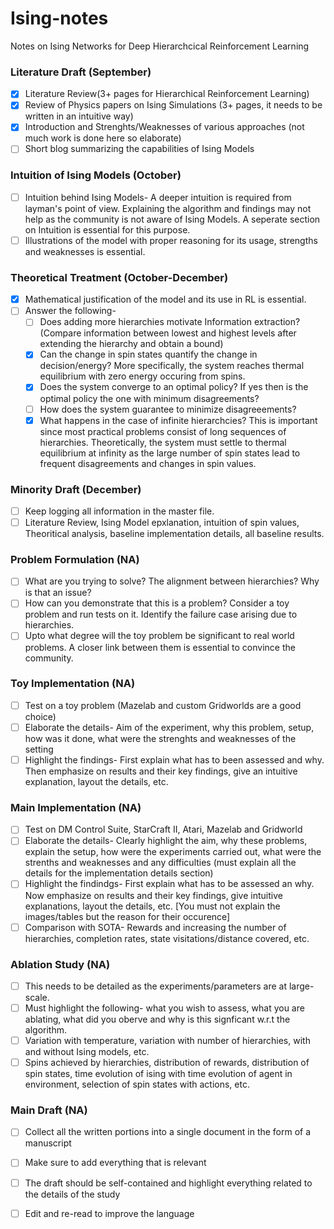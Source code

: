 # Ising-notes
Notes on Ising Networks for Deep Hierarchcical Reinforcement Learning

### Literature Draft (September)  
- [x] Literature Review(3+ pages for Hierarchical Reinforcement Learning)  
- [x] Review of Physics papers on Ising Simulations (3+ pages, it needs to be written in an intuitive way)  
- [x] Introduction and Strenghts/Weaknesses of various approaches (not much work is done here so elaborate)  
- [ ] Short blog summarizing the capabilities of Ising Models  

### Intuition of Ising Models (October)  
- [ ] Intuition behind Ising Models- A deeper intuition is required from layman's point of view. Explaining the algorithm and findings may not help as the community is not aware of Ising Models. A seperate section on Intuition is essential for this purpose.  
- [ ] Illustrations of the model with proper reasoning for its usage, strengths and weaknesses is essential.  

### Theoretical Treatment (October-December)  
- [x] Mathematical justification of the model and its use in RL is essential.  
- [ ] Answer the following-  
  - [ ] Does adding more hierarchies motivate Information extraction? (Compare information between lowest and highest levels after extending the hierarchy and obtain a bound)  
  - [x] Can the change in spin states quantify the change in decision/energy? More specifically, the system reaches thermal equilibrium with zero energy occuring from spins.  
  - [x] Does the system converge to an optimal policy? If yes then is the optimal policy the one with minimum disagreements?  
  - [ ] How does the system guarantee to minimize disagreeements?  
  - [x] What happens in the case of infinite hierarchcies? This is important since most practical problems consist of long sequences of hierarchies. Theoretically, the system must settle to thermal equilibrium at infinity as the large number of spin states lead to frequent disagreements and changes in spin values.  

### Minority Draft (December)  
- [ ] Keep logging all information in the master file.  
- [ ] Literature Review, Ising Model epxlanation, intuition of spin values, Theoritical analysis, baseline implementation details, all baseline results.  

### Problem Formulation (NA)  
- [ ] What are you trying to solve? The alignment between hierarchies? Why is that an issue?  
- [ ] How can you demonstrate that this is a problem? Consider a toy problem and run tests on it. Identify the failure case arising due to hierarchies.  
- [ ] Upto what degree will the toy problem be significant to real world problems. A closer link between them is essential to convince the community.  

### Toy Implementation (NA)  
- [ ] Test on a toy problem (Mazelab and custom Gridworlds are a good choice)  
- [ ] Elaborate the details- Aim of the experiment, why this problem, setup, how was it done, what were the strenghts and weaknesses of the setting  
- [ ] Highlight the findings- First explain what has to been assessed and why. Then emphasize on results and their key findings, give an intuitive explanation, layout the details, etc.   

### Main Implementation (NA)  
- [ ] Test on DM Control Suite, StarCraft II, Atari, Mazelab and Gridworld  
- [ ] Elaborate the details- Clearly highlight the aim, why these problems, explain the setup, how were the experiments carried out, what were the strenths and weaknesses and any difficulties (must explain all the details for the implementation details section)  
- [ ] Highlight the findindgs- First explain what has to be assessed an why. Now emphasize on results and their key findings, give intuitive explanations, layout the details, etc. [You must not explain the images/tables but the reason for their occurence]  
- [ ] Comparison with SOTA- Rewards and increasing the number of hierarchies, completion rates, state visitations/distance covered, etc.  

### Ablation Study (NA)  
- [ ] This needs to be detailed as the experiments/parameters are at large-scale.  
- [ ] Must highlight the following- what you wish to assess, what you are ablating, what did you oberve and why is this signficant w.r.t the algorithm.  
- [ ] Variation with temperature, variation with number of hierarchies, with and without Ising models, etc.  
- [ ] Spins achieved by hierarchies, distribution of rewards, distribution of spin states, time evolution of ising with time evolution of agent in environment, selection of spin states with actions, etc.  
  
### Main Draft (NA)  
- [ ] Collect all the written portions into a single document in the form of a manuscript  
- [ ] Make sure to add everything that is relevant  
- [ ] The draft should be self-contained and highlight everything related to the details of the study  
- [ ] Edit and re-read to improve the language  




